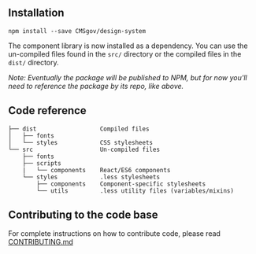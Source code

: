 ## Installation

```
npm install --save CMSgov/design-system
```

The component library is now installed as a dependency. You can use the un-compiled files found in the `src/` directory or the compiled files in the `dist/` directory.

_Note: Eventually the package will be published to NPM, but for now you'll need to reference the package by its repo, like above._

## Code reference
<!-- You can regenerate the tree by running tree -d -I "node_modules" -->

```
├── dist                  Compiled files
│   ├── fonts
│   └── styles            CSS stylesheets
└── src                   Un-compiled files
    ├── fonts
    ├── scripts
    |   └── components    React/ES6 components
    └── styles            .less stylesheets
        ├── components    Component-specific stylesheets
        └── utils         .less utility files (variables/mixins)
```

## Contributing to the code base

For complete instructions on how to contribute code, please read [CONTRIBUTING.md](CONTRIBUTING.md)